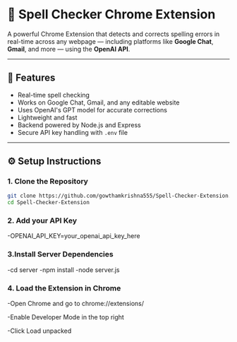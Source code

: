 
# 📝 Spell Checker Chrome Extension

A powerful Chrome Extension that detects and corrects spelling errors in real-time across any webpage — including platforms like **Google Chat**, **Gmail**, and more — using the **OpenAI API**.

---

## 🚀 Features

- Real-time spell checking
- Works on Google Chat, Gmail, and any editable website
- Uses OpenAI's GPT model for accurate corrections
- Lightweight and fast
- Backend powered by Node.js and Express
- Secure API key handling with `.env` file

---

## ⚙️ Setup Instructions

### 1. Clone the Repository

```bash
git clone https://github.com/gowthamkrishna555/Spell-Checker-Extension.git
cd Spell-Checker-Extension
```

### 2. Add your API Key

-OPENAI_API_KEY=your_openai_api_key_here

### 3.Install Server Dependencies

-cd server
-npm install
-node server.js

### 4. Load the Extension in Chrome

-Open Chrome and go to chrome://extensions/

-Enable Developer Mode in the top right

-Click Load unpacked


